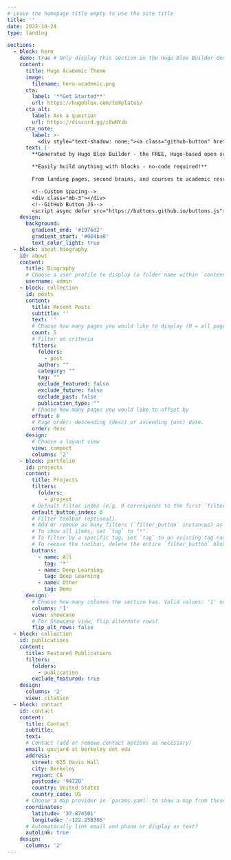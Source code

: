 ```yaml
---
# Leave the homepage title empty to use the site title
title: ''
date: 2022-10-24
type: landing

sections:
  - block: hero
    demo: true # Only display this section in the Hugo Blox Builder demo site
    content:
      title: Hugo Academic Theme
      image:
        filename: hero-academic.png
      cta:
        label: '**Get Started**'
        url: https://hugoblox.com/templates/
      cta_alt:
        label: Ask a question
        url: https://discord.gg/z8wNYzb
      cta_note:
        label: >-
          <div style="text-shadow: none;"><a class="github-button" href="https://github.com/HugoBlox/hugo-blox-builder" data-icon="octicon-star" data-size="large" data-show-count="true" aria-label="Star">Star Hugo Blox Builder</a></div><div style="text-shadow: none;"><a class="github-button" href="https://github.com/HugoBlox/theme-academic-cv" data-icon="octicon-star" data-size="large" data-show-count="true" aria-label="Star">Star the Academic template</a></div>
      text: |-
        **Generated by Hugo Blox Builder - the FREE, Hugo-based open source website builder trusted by 500,000+ sites.**

        **Easily build anything with blocks - no-code required!**

        From landing pages, second brains, and courses to academic resumés, conferences, and tech blogs.

        <!--Custom spacing-->
        <div class="mb-3"></div>
        <!--GitHub Button JS-->
        <script async defer src="https://buttons.github.io/buttons.js"></script>
    design:
      background:
        gradient_end: '#1976d2'
        gradient_start: '#004ba0'
        text_color_light: true
  - block: about.biography
    id: about
    content:
      title: Biography
      # Choose a user profile to display (a folder name within `content/authors/`)
      username: admin
    - block: collection
      id: posts
      content:
        title: Recent Posts
        subtitle: ''
        text: ''
        # Choose how many pages you would like to display (0 = all pages)
        count: 5
        # Filter on criteria
        filters:
          folders:
            - post
          author: ""
          category: ""
          tag: ""
          exclude_featured: false
          exclude_future: false
          exclude_past: false
          publication_type: ""
        # Choose how many pages you would like to offset by
        offset: 0
        # Page order: descending (desc) or ascending (asc) date.
        order: desc
      design:
        # Choose a layout view
        view: compact
        columns: '2'
    - block: portfolio
      id: projects
      content:
        title: Projects
        filters:
          folders:
            - project
        # Default filter index (e.g. 0 corresponds to the first `filter_button` instance below).
        default_button_index: 0
        # Filter toolbar (optional).
        # Add or remove as many filters (`filter_button` instances) as you like.
        # To show all items, set `tag` to "*".
        # To filter by a specific tag, set `tag` to an existing tag name.
        # To remove the toolbar, delete the entire `filter_button` block.
        buttons:
          - name: All
            tag: '*'
          - name: Deep Learning
            tag: Deep Learning
          - name: Other
            tag: Demo
      design:
        # Choose how many columns the section has. Valid values: '1' or '2'.
        columns: '1'
        view: showcase
        # For Showcase view, flip alternate rows?
        flip_alt_rows: false
  - block: collection
    id: publications
    content:
      title: Featured Publications
      filters:
        folders:
          - publication
        exclude_featured: true
    design:
      columns: '2'
      view: citation
  - block: contact
    id: contact
    content:
      title: Contact
      subtitle:
      text:
      # Contact (add or remove contact options as necessary)
      email: goujard at berkeley dot edu
      address:
        street: 625 Davis Hall
        city: Berkeley
        region: CA
        postcode: '94720'
        country: United States
        country_code: US
      # Choose a map provider in `params.yaml` to show a map from these coordinates
      coordinates:
        latitude: '37.874501'
        longitude: '-122.258305'
      # Automatically link email and phone or display as text?
      autolink: true
    design:
      columns: '2'
---
```

